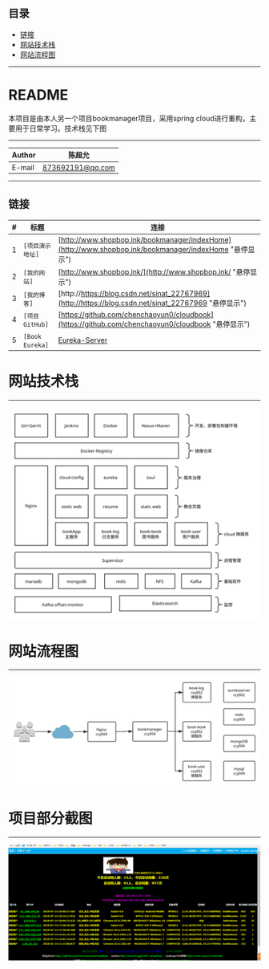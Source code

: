 ## 目录
* [链接](#链接)
* [网站技术栈](#网站技术栈)
* [网站流程图](#网站流程图)


****

README
===========================
本项目是由本人另一个项目bookmanager项目，采用spring cloud进行重构，主要用于日常学习。技术栈见下图

****
|Author|陈超允|
|---|---
|E-mail|873692191@qq.com

****

链接
------
|#|标题|连接|
|---|----|-----|
|1|`[项目演示地址]`|[http://www.shopbop.ink/bookmanager/indexHome](http://www.shopbop.ink/bookmanager/indexHome "悬停显示")|
|2|`[我的网站]`|[http://www.shopbop.ink/](http://www.shopbop.ink/ "悬停显示")|
|3|`[我的博客]`|[http://https://blog.csdn.net/sinat_22767969](http://https://blog.csdn.net/sinat_22767969 "悬停显示")|
|4|`[项目GitHub]`|[https://github.com/chenchaoyun0/cloudbook](https://github.com/chenchaoyun0/cloudbook "悬停显示")|
|5|`[Book Eureka]`|[Eureka-Server](http://123.207.168.248:9099/ "悬停显示")|

# 网站技术栈
****
![](https://github.com/chenchaoyun0/cloudbook/blob/master/technology-%20stack.svg)

# 网站流程图
****
![](https://github.com/chenchaoyun0/cloudbook/blob/master/framework.svg)
# 项目部分截图
****
![](https://github.com/chenchaoyun0/cloudbook/blob/master/index.jpg)